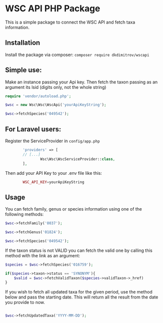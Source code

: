 # WSC API PHP Package

This is a simple package to connect the WSC API and fetch taxa information.

## Installation

Install the package via composer: `composer require dkdimitrov/wscapi`

## Simple use:
Make an instance passing your Api key. Then fetch the taxon passing as an argument its lsid (digits only, not the whole string)

```php
require 'vendor/autoload.php';

$wsc = new Wsc\Wsc\WscApi('yourApiKeyString');

$wsc->fetchSpecies('049542');

```

## For Laravel users:

Register the ServiceProvider in `config/app.php`

```php
        'providers' => [
		// [...]
                Wsc\Wsc\WscServiceProvider::class,
        ],
```

Then add your API Key to your .env file like this:
```php
        WSC_API_KEY=yourApiKeyString
```

## Usage
You can fetch family, genus or species information using one of the following methods:

```php
$wsc->fetchFamily('0037');

$wsc->fetchGenus('01824');

$wsc->fetchSpecies('049542');

```

If the taxon status is not VALID you can fetch the valid one by calling this method with the link as an argument:

```php
$species = $wsc->fetchSpecies('016759');

if($species->taxon->status == 'SYNONYM'){
    $valid = $wsc->fetchValidTaxon($species->validTaxon->_href)
}

```

If you wish to fetch all updated taxa for the given period, use the method below and pass the starting date.
This will return all the result from the date you provide to now.

```php

$wsc->fetchUpdatedTaxa('YYYY-MM-DD');

```



